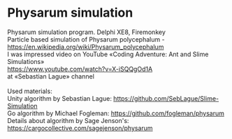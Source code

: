 # Physarum simulation
 Physarum simulation program. Delphi XE8, Firemonkey<br />
Particle based simulation of Physarum polycephalum - <br />
https://en.wikipedia.org/wiki/Physarum_polycephalum <br />
I was impressed video on YouTube «Coding Adventure: Ant and Slime Simulations»<br />
https://www.youtube.com/watch?v=X-iSQQgOd1A <br />
at «Sebastian Lague» channel <br />
<br />
Used materials: <br />
Unity algorithm by Sebastian Lague: https://github.com/SebLague/Slime-Simulation <br />
Go algorithm by Michael Fogleman: https://github.com/fogleman/physarum <br />
Details about algorithm by Sage Jenson's: <br />
https://cargocollective.com/sagejenson/physarum <br />


